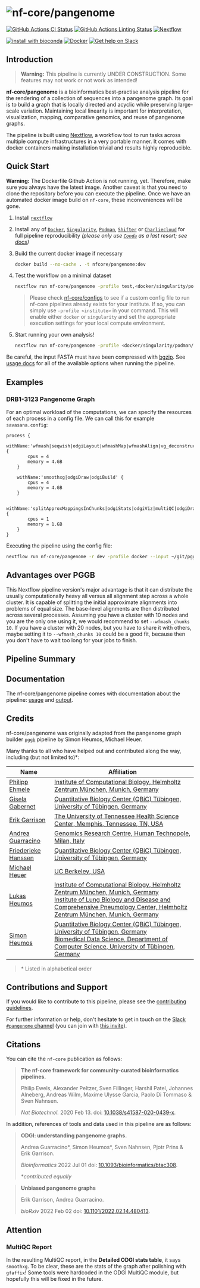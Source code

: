 # ![nf-core/pangenome](docs/images/nf-core-pangenome_logo.png)

[![GitHub Actions CI Status](https://github.com/nf-core/pangenome/workflows/nf-core%20CI/badge.svg)](https://github.com/nf-core/pangenome/actions)
[![GitHub Actions Linting Status](https://github.com/nf-core/pangenome/workflows/nf-core%20linting/badge.svg)](https://github.com/nf-core/pangenome/actions)
[![Nextflow](https://img.shields.io/badge/nextflow-%E2%89%A520.10.0-brightgreen.svg)](https://www.nextflow.io/)

[![install with bioconda](https://img.shields.io/badge/install%20with-bioconda-brightgreen.svg)](https://bioconda.github.io/)
[![Docker](https://img.shields.io/docker/automated/nfcore/pangenome.svg)](https://hub.docker.com/r/nfcore/pangenome)
[![Get help on Slack](http://img.shields.io/badge/slack-nf--core%20%23pangenome-4A154B?logo=slack)](https://nfcore.slack.com/channels/pangenome)

## Introduction

> **Warning:** This pipeline is currently UNDER CONSTRUCTION. Some features may not work or not work as intended!

<!-- TODO nf-core: Write a 1-2 sentence summary of what data the pipeline is for and what it does -->
**nf-core/pangenome** is a bioinformatics best-practise analysis pipeline for the rendering of a collection of sequences into a pangenome graph.
Its goal is to build a graph that is locally directed and acyclic while preserving large-scale variation. Maintaining local linearity is important for interpretation, visualization, mapping, comparative genomics, and reuse of pangenome graphs.

The pipeline is built using [Nextflow](https://www.nextflow.io), a workflow tool to run tasks across multiple compute infrastructures in a very portable manner. It comes with docker containers making installation trivial and results highly reproducible.

## Quick Start

 **Warning:** The Dockerfile Github Action is not running, yet. Therefore, make sure you always have the latest image. Another caveat is that you need to clone the repository before you can execute the pipeline. Once we have an automated docker image build on `nf-core`, these inconveniences will be gone.

1. Install [`nextflow`](https://nf-co.re/usage/installation)

2. Install any of [`Docker`](https://docs.docker.com/engine/installation/), [`Singularity`](https://www.sylabs.io/guides/3.0/user-guide/), [`Podman`](https://podman.io/), [`Shifter`](https://nersc.gitlab.io/development/shifter/how-to-use/) or [`Charliecloud`](https://hpc.github.io/charliecloud/) for full pipeline reproducibility _(please only use [`Conda`](https://conda.io/miniconda.html) as a last resort; see [docs](https://nf-co.re/usage/configuration#basic-configuration-profiles))_

3. Build the current docker image if necessary

   ```bash
   docker build --no-cache . -t nfcore/pangenome:dev
   ```

4. Test the workflow on a minimal dataset

    ```bash
    nextflow run nf-core/pangenome -profile test,<docker/singularity/podman/shifter/charliecloud/conda/institute> --n_haplotypes 12
    ```

    [//]: # (```bash nextflow run nf-core/pangenome -profile test,<docker/singularity/conda/institute>```)

    > Please check [nf-core/configs](https://github.com/nf-core/configs#documentation) to see if a custom config file to run nf-core pipelines already exists for your Institute. If so, you can simply use `-profile <institute>` in your command. This will enable either `docker` or `singularity` and set the appropriate execution settings for your local compute environment.

5. Start running your own analysis!

    ```bash
    nextflow run nf-core/pangenome -profile <docker/singularity/podman/shifter/charliecloud/conda/institute> --input "input.fa.gz" --n_mappings 11
    ```

Be careful, the input FASTA must have been compressed with [bgzip](http://www.htslib.org/doc/bgzip.html). See [usage docs](https://nf-co.re/pangenome/usage) for all of the available options when running the pipeline.

## Examples

### DRB1-3123 Pangenome Graph

For an optimal workload of the computations, we can specify the resources of each process in a config file. We can call this for example `savasana.config`:

```
process {
    withName:'wfmash|seqwish|odgiLayout|wfmashMap|wfmashAlign|vg_deconstruct|gfaffix' {
        cpus = 4
        memory = 4.GB
    }

    withName:'smoothxg|odgiDraw|odgiBuild' {
        cpus = 4
        memory = 4.GB
    }

    withName:'splitApproxMappingsInChunks|odgiStats|odgiViz|multiQC|odgiDraw' {
        cpus = 1
        memory = 1.GB
    }
}
```

Executing the pipeline using the config file:

```bash
nextflow run nf-core/pangenome -r dev -profile docker --input ~/git/pggb/data/HLA/DRB1-3123.fa.gz -c savasana.config --n_haplotypes 12 --wfmash_map_pct_id 70 --wfmash_segment_length 2000 --smoothxg_poa_length 2000
```

## Advantages over PGGB
This Nextflow pipeline version's major advantage is that it can distribute the usually computationally heavy all versus all alignment step across a whole cluster. It is capable of splitting the initial approximate alignments into problems of equal size. The base-level alignments are then distributed across several processes. Assuming you have a cluster with 10 nodes and you are the only one using it, we would recommend to set `--wfmash_chunks 10`.
If you have a cluster with 20 nodes, but you have to share it with others, maybe setting it to `--wfmash_chunks 10` could be a good fit, because then you don't have to wait too long for your jobs to finish.

## Pipeline Summary

<!-- TODO nf-core: Add a brief summary of what the pipeline does and how it works -->

## Documentation

The nf-core/pangenome pipeline comes with documentation about the pipeline: [usage](https://nf-co.re/pangenome/usage) and [output](https://nf-co.re/pangenome/output).

<!-- TODO nf-core: Add a brief overview of what the pipeline does and how it works -->

## Credits

nf-core/pangenome was originally adapted from the pangenome graph builder [`pggb`](https://github.com/pangenome/pggb) pipeline by Simon Heumos, Michael Heuer.

Many thanks to all who have helped out and contributed along the way, including (but not limited to)\*:

| Name                                                     | Affiliation                                                                           |
|----------------------------------------------------------|---------------------------------------------------------------------------------------|
| [Philipp Ehmele](https://github.com/imipenem)            | [Institute of Computational Biology, Helmholtz Zentrum München, Munich, Germany](https://www.helmholtz-muenchen.de/icb/index.html)         |
| [Gisela Gabernet](https://github.com/ggabernet)                  | [Quantitative Biology Center (QBiC) Tübingen, University of Tübingen, Germany](https://uni-tuebingen.de/en/research/research-infrastructure/quantitative-biology-center-qbic/)|
| [Erik Garrison](https://github.com/ekg)                  | [The University of Tennessee Health Science Center, Memphis, Tennessee, TN, USA](https://uthsc.edu/)|
| [Andrea Guarracino](https://github.com/AndreaGuarracino) | [Genomics Research Centre, Human Technopole, Milan, Italy](https://humantechnopole.it/en/)        |
| [Friederieke Hanssen](https://github.com/FriederikeHanssen) | [Quantitative Biology Center (QBiC) Tübingen, University of Tübingen, Germany](https://uni-tuebingen.de/en/research/research-infrastructure/quantitative-biology-center-qbic/)        |
| [Michael Heuer](https://github.com/heuermh)              | [UC Berkeley, USA](https://rise.cs.berkeley.edu)                                      |
| [Lukas Heumos](https://github.com/zethson)               | [Institute of Computational Biology, Helmholtz Zentrum München, Munich, Germany](https://www.helmholtz-muenchen.de/icb/index.html) <br /> [Institute of Lung Biology and Disease and Comprehensive Pneumology Center, Helmholtz Zentrum München, Munich, Germany](https://www.helmholtz-muenchen.de/ilbd/the-institute/cpc/index.html) |
| [Simon Heumos](https://github.com/subwaystation)         | [Quantitative Biology Center (QBiC) Tübingen, University of Tübingen, Germany](https://uni-tuebingen.de/en/research/research-infrastructure/quantitative-biology-center-qbic/) <br /> [Biomedical Data Science, Department of Computer Science, University of Tübingen, Germany](https://uni-tuebingen.de/en/faculties/faculty-of-science/departments/computer-science/department/) |

> \* Listed in alphabetical order

## Contributions and Support

If you would like to contribute to this pipeline, please see the [contributing guidelines](.github/CONTRIBUTING.md).

For further information or help, don't hesitate to get in touch on the [Slack `#pangenome` channel](https://nfcore.slack.com/channels/pangenome) (you can join with [this invite](https://nf-co.re/join/slack)).

## Citations

<!-- TODO nf-core: Add citation for pipeline after first release. Uncomment lines below and update Zenodo doi. -->
<!-- If you use  nf-core/pangenome for your analysis, please cite it using the following doi: [10.5281/zenodo.XXXXXX](https://doi.org/10.5281/zenodo.XXXXXX) -->

You can cite the `nf-core` publication as follows:

> **The nf-core framework for community-curated bioinformatics pipelines.**
>
> Philip Ewels, Alexander Peltzer, Sven Fillinger, Harshil Patel, Johannes Alneberg, Andreas Wilm, Maxime Ulysse Garcia, Paolo Di Tommaso & Sven Nahnsen.
>
> _Nat Biotechnol._ 2020 Feb 13. doi: [10.1038/s41587-020-0439-x](https://dx.doi.org/10.1038/s41587-020-0439-x).

In addition, references of tools and data used in this pipeline are as follows:

> **ODGI: understanding pangenome graphs.**
>
> Andrea Guarracino*, Simon Heumos*, Sven Nahnsen, Pjotr Prins & Erik Garrison.
>
> _Bioinformatics_ 2022 Jul 01 doi: [10.1093/bioinformatics/btac308](https://doi.org/10.1093/bioinformatics/btac308).
>
> *_contributed equally_

> **Unbiased pangenome graphs**
>
> Erik Garrison, Andrea Guarracino.
>
> _bioRxiv_ 2022 Feb 02 doi: [10.1101/2022.02.14.480413](https://doi.org/10.1101/2022.02.14.480413).

<!-- TODO nf-core: Add bibliography of tools and data used in your pipeline -->

## Attention

### MultiQC Report  

In the resulting MultiQC report, in the **Detailed ODGI stats table**, it says `smoothxg`. To be clear, these are the stats of the graph after polishing with `gfaffix`! Some tools were hardcoded in the ODGI MultiQC module, but hopefully this will be fixed in the future.
